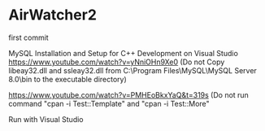 # AirWatcher2
first commit

MySQL Installation and Setup for C++ Development on Visual Studio <br>
https://www.youtube.com/watch?v=yNniOHn9Xe0
(Do not Copy libeay32.dll and ssleay32.dll from 
  C:\Program Files\MySQL\MySQL Server 8.0\bin to the executable directory)

https://www.youtube.com/watch?v=PMHEoBkxYaQ&t=319s
(Do not run command "cpan -i Test::Template" and "cpan -i Test::More"

Run with Visual Studio
